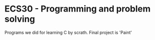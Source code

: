 # ECS30 - Programming and problem solving

Programs we did for learning C by scrath. 
Final project is 'Paint'


